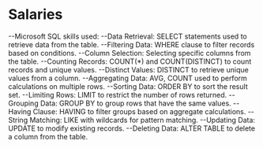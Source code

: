 # Salaries

--Microsoft SQL skills used:
--Data Retrieval: SELECT statements used to retrieve data from the table.
--Filtering Data: WHERE clause to filter records based on conditions.
--Column Selection: Selecting specific columns from the table.
--Counting Records: COUNT(*) and COUNT(DISTINCT) to count records and unique values.
--Distinct Values: DISTINCT to retrieve unique values from a column.
--Aggregating Data: AVG, COUNT used to perform calculations on multiple rows.
--Sorting Data: ORDER BY to sort the result set.
--Limiting Rows: LIMIT to restrict the number of rows returned.
--Grouping Data: GROUP BY to group rows that have the same values.
--Having Clause: HAVING to filter groups based on aggregate calculations.
--String Matching: LIKE with wildcards for pattern matching.
--Updating Data: UPDATE to modify existing records.
--Deleting Data: ALTER TABLE to delete a column from the table.
